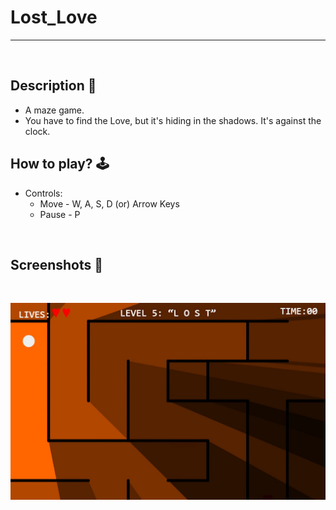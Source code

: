 # **Lost_Love** 

---

<br>

## **Description 📃**
- A maze game.
- You have to find the Love, but it's hiding in the shadows. It's against the clock.

## **How to play? 🕹️**
- Controls:
	- Move - W, A, S, D (or) Arrow Keys
	- Pause - P
	
<br>

## **Screenshots 📸**

<br>

![image](../../assets/images/Lost_Love.jpg)

<br>

